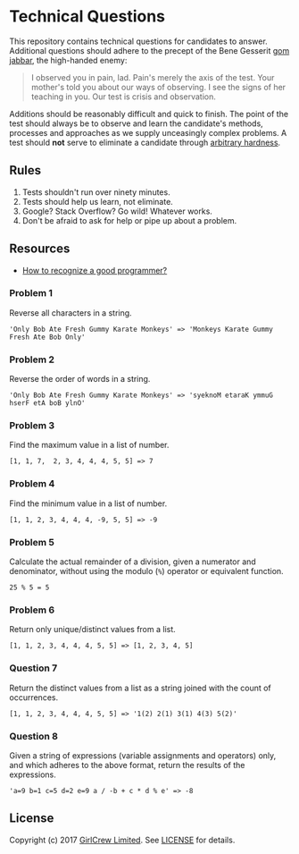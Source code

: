 # Technical Questions
This repository contains technical questions for candidates to answer. Additional questions should adhere to the precept of the Bene Gesserit [gom jabbar][1], the high-handed enemy:

> I observed you in pain, lad. Pain's merely the axis of the test. Your mother's told you about our ways of observing. I see the signs of her teaching in you. Our test is crisis and observation.

Additions should be reasonably difficult and quick to finish. The point of the test should always be to observe and learn the candidate's methods, processes and approaches as we supply unceasingly complex problems. A test should **not** serve to eliminate a candidate through [arbitrary hardness][2].

## Rules

1. Tests shouldn't run over ninety minutes.
2. Tests should help us learn, not eliminate.
3. Google? Stack Overflow? Go wild! Whatever works.
4. Don't be afraid to ask for help or pipe up about a problem.

## Resources

* [How to recognize a good programmer?][3]

### Problem 1
Reverse all characters in a string.

    'Only Bob Ate Fresh Gummy Karate Monkeys' => 'Monkeys Karate Gummy Fresh Ate Bob Only'

### Problem 2
Reverse the order of words in a string.

    'Only Bob Ate Fresh Gummy Karate Monkeys' => 'syeknoM etaraK ymmuG hserF etA boB ylnO'

### Problem 3
Find the maximum value in a list of number.

    [1, 1, 7,  2, 3, 4, 4, 4, 5, 5] => 7

### Problem 4
Find the minimum value in a list of number.

    [1, 1, 2, 3, 4, 4, 4, -9, 5, 5] => -9

### Problem 5
Calculate the actual remainder of a division, given a numerator and denominator, without using the modulo (`%`) operator or equivalent function.

    25 % 5 = 5

### Problem 6
 Return only unique/distinct values from a list.

    [1, 1, 2, 3, 4, 4, 4, 5, 5] => [1, 2, 3, 4, 5]

### Question 7
Return the distinct values from a list as a string joined with the count of occurrences.

    [1, 1, 2, 3, 4, 4, 4, 5, 5] => '1(2) 2(1) 3(1) 4(3) 5(2)'

### Question 8
Given a string of expressions (variable assignments and operators) only, and which adheres to the above format, return the results of the expressions.

    'a=9 b=1 c=5 d=2 e=9 a / -b + c * d % e' => -8

## License
Copyright (c) 2017 [GirlCrew Limited][3]. See [LICENSE](LICENSE) for details.

[1]: http://dune.wikia.com/wiki/Gom_Jabbar "Gom Jabbar"
[2]: http://www.jasonbock.net/jb/News/Item/7c334037d1a9437d9fa6506e2f35eaac "If Carpenters Were Hired Like Programmers"
[3]: https://www.girtlcrew.com "GirlCrew"
[4]: https://softwareengineering.stackexchange.com/questions/33816/how-to-recognize-a-good-programmer "How to recognize a good programmer?"
